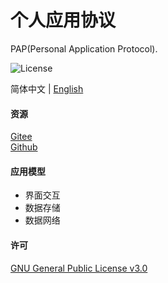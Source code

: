 # 个人应用协议
PAP(Personal Application Protocol).

![License](https://img.shields.io/badge/license-GPL%20v3-blue)

简体中文 | [English](./README.md)

#### 资源

[Gitee](https://gitee.com/dfz/PAP)  
[Github](https://github.com/xxyjskx1987/PAP)

#### 应用模型
- 界面交互  
- 数据存储  
- 数据网络

#### 许可

[GNU General Public License v3.0](./LICENSE)
